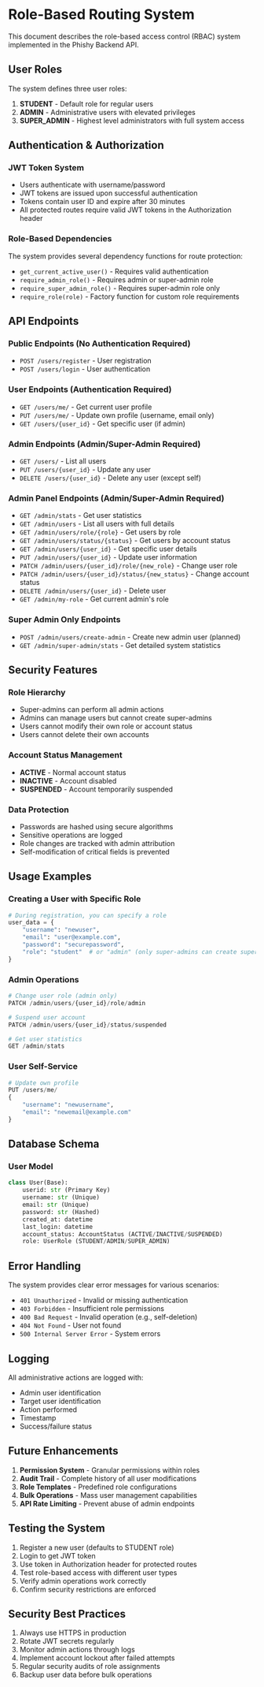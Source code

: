 # Role-Based Routing System

This document describes the role-based access control (RBAC) system implemented in the Phishy Backend API.

## User Roles

The system defines three user roles:

1. **STUDENT** - Default role for regular users
2. **ADMIN** - Administrative users with elevated privileges
3. **SUPER_ADMIN** - Highest level administrators with full system access

## Authentication & Authorization

### JWT Token System
- Users authenticate with username/password
- JWT tokens are issued upon successful authentication
- Tokens contain user ID and expire after 30 minutes
- All protected routes require valid JWT tokens in the Authorization header

### Role-Based Dependencies
The system provides several dependency functions for route protection:

- `get_current_active_user()` - Requires valid authentication
- `require_admin_role()` - Requires admin or super-admin role
- `require_super_admin_role()` - Requires super-admin role only
- `require_role(role)` - Factory function for custom role requirements

## API Endpoints

### Public Endpoints (No Authentication Required)
- `POST /users/register` - User registration
- `POST /users/login` - User authentication

### User Endpoints (Authentication Required)
- `GET /users/me/` - Get current user profile
- `PUT /users/me/` - Update own profile (username, email only)
- `GET /users/{user_id}` - Get specific user (if admin)

### Admin Endpoints (Admin/Super-Admin Required)
- `GET /users/` - List all users
- `PUT /users/{user_id}` - Update any user
- `DELETE /users/{user_id}` - Delete any user (except self)

### Admin Panel Endpoints (Admin/Super-Admin Required)
- `GET /admin/stats` - Get user statistics
- `GET /admin/users` - List all users with full details
- `GET /admin/users/role/{role}` - Get users by role
- `GET /admin/users/status/{status}` - Get users by account status
- `GET /admin/users/{user_id}` - Get specific user details
- `PUT /admin/users/{user_id}` - Update user information
- `PATCH /admin/users/{user_id}/role/{new_role}` - Change user role
- `PATCH /admin/users/{user_id}/status/{new_status}` - Change account status
- `DELETE /admin/users/{user_id}` - Delete user
- `GET /admin/my-role` - Get current admin's role

### Super Admin Only Endpoints
- `POST /admin/users/create-admin` - Create new admin user (planned)
- `GET /admin/super-admin/stats` - Get detailed system statistics

## Security Features

### Role Hierarchy
- Super-admins can perform all admin actions
- Admins can manage users but cannot create super-admins
- Users cannot modify their own role or account status
- Users cannot delete their own accounts

### Account Status Management
- **ACTIVE** - Normal account status
- **INACTIVE** - Account disabled
- **SUSPENDED** - Account temporarily suspended

### Data Protection
- Passwords are hashed using secure algorithms
- Sensitive operations are logged
- Role changes are tracked with admin attribution
- Self-modification of critical fields is prevented

## Usage Examples

### Creating a User with Specific Role
```python
# During registration, you can specify a role
user_data = {
    "username": "newuser",
    "email": "user@example.com",
    "password": "securepassword",
    "role": "student"  # or "admin" (only super-admins can create super-admins)
}
```

### Admin Operations
```python
# Change user role (admin only)
PATCH /admin/users/{user_id}/role/admin

# Suspend user account
PATCH /admin/users/{user_id}/status/suspended

# Get user statistics
GET /admin/stats
```

### User Self-Service
```python
# Update own profile
PUT /users/me/
{
    "username": "newusername",
    "email": "newemail@example.com"
}
```

## Database Schema

### User Model
```python
class User(Base):
    userid: str (Primary Key)
    username: str (Unique)
    email: str (Unique)
    password: str (Hashed)
    created_at: datetime
    last_login: datetime
    account_status: AccountStatus (ACTIVE/INACTIVE/SUSPENDED)
    role: UserRole (STUDENT/ADMIN/SUPER_ADMIN)
```

## Error Handling

The system provides clear error messages for various scenarios:

- `401 Unauthorized` - Invalid or missing authentication
- `403 Forbidden` - Insufficient role permissions
- `400 Bad Request` - Invalid operation (e.g., self-deletion)
- `404 Not Found` - User not found
- `500 Internal Server Error` - System errors

## Logging

All administrative actions are logged with:
- Admin user identification
- Target user identification
- Action performed
- Timestamp
- Success/failure status

## Future Enhancements

1. **Permission System** - Granular permissions within roles
2. **Audit Trail** - Complete history of all user modifications
3. **Role Templates** - Predefined role configurations
4. **Bulk Operations** - Mass user management capabilities
5. **API Rate Limiting** - Prevent abuse of admin endpoints

## Testing the System

1. Register a new user (defaults to STUDENT role)
2. Login to get JWT token
3. Use token in Authorization header for protected routes
4. Test role-based access with different user types
5. Verify admin operations work correctly
6. Confirm security restrictions are enforced

## Security Best Practices

1. Always use HTTPS in production
2. Rotate JWT secrets regularly
3. Monitor admin actions through logs
4. Implement account lockout after failed attempts
5. Regular security audits of role assignments
6. Backup user data before bulk operations


